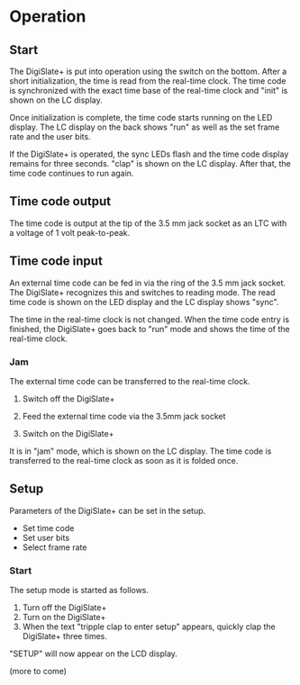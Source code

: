 # Operation
## Start
The DigiSlate+ is put into operation using the switch on the bottom. After a short initialization, the time is read from the real-time clock. The time code is synchronized with the exact time base of the real-time clock and "init" is shown on the LC display.

Once initialization is complete, the time code starts running on the LED display. The LC display on the back shows "run" as well as the set frame rate and the user bits.

If the DigiSlate+ is operated, the sync LEDs flash and the time code display remains for three seconds. "clap" is shown on the LC display. After that, the time code continues to run again.

## Time code output
The time code is output at the tip of the 3.5 mm jack socket as an LTC with a voltage of 1 volt peak-to-peak.

## Time code input
An external time code can be fed in via the ring of the 3.5 mm jack socket.  The DigiSlate+ recognizes this and switches to reading mode. The read time code is shown on the LED display and the LC display shows "sync".

The time in the real-time clock is not changed. When the time code entry is finished, the DigiSlate+ goes back to "run" mode and shows the time of the real-time clock.

### Jam
The external time code can be transferred to the real-time clock.

1. Switch off the DigiSlate+

2. Feed the external time code via the 3.5mm jack socket
3. Switch on the DigiSlate+

It is in "jam" mode, which is shown on the LC display. The time code is transferred to the real-time clock as soon as it is folded once.

## Setup
Parameters of the DigiSlate+ can be set in the setup.

- Set time code
- Set user bits
- Select frame rate

### Start
The setup mode is started as follows.

1. Turn off the DigiSlate+
2. Turn on the DigiSlate+
3. When the text "tripple clap to enter setup" appears, quickly clap the DigiSlate+ three times.

"SETUP" will now appear on the LCD display.

(more to come)
